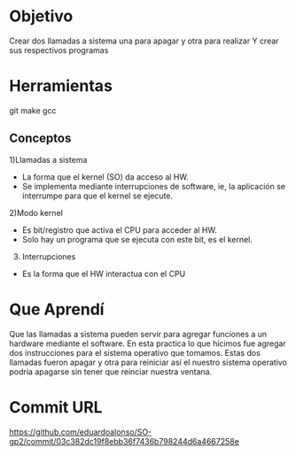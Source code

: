 # Objetivo
Crear dos llamadas a sistema una para apagar y otra para realizar
Y crear sus respectivos programas

# Herramientas

git
make
gcc

## Conceptos
1)Llamadas a sistema
+ La forma que el kernel (SO) da acceso al HW.
+ Se implementa mediante interrupciones de software, ie,
la aplicación se interrumpe para que el kernel se ejecute.

2)Modo kernel
+ Es bit/registro que activa el CPU para acceder al HW.
+ Solo hay un programa que se ejecuta con este bit, es el kernel.

3) Interrupciones
+ Es la forma que el HW interactua con el CPU

# Que Aprendí
Que las llamadas a sistema pueden servir para agregar funciones a un hardware mediante el software. En esta practica lo que
hicimos fue agregar dos instrucciones para el sistema operativo que tomamos. Estas dos llamadas fueron apagar y otra para reiniciar
así el nuestro sistema operativo podria apagarse sin tener que reinciar nuestra ventana.

# Commit URL
https://github.com/eduardoalonso/SO-gp2/commit/03c382dc19f8ebb36f7436b798244d6a4667258e
